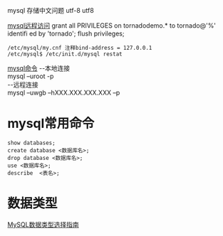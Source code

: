 mysql 存储中文问题
	utf-8 utf8

[mysql远程访问](http://blog.chinaunix.net/uid-23215128-id-2951624.html)
	grant all PRIVILEGES on tornadodemo.* to tornado@'%' identifi ed by 'tornado';
	flush privileges;
	
	/etc/mysql/my.cnf 注释bind-address = 127.0.0.1
	/etc/mysql$ /etc/init.d/mysql restat
	
[mysql命令](http://www.cnblogs.com/zhangzhu/archive/2013/07/04/3172486.html)
	--本地连接  
	mysql –uroot -p  
	--远程连接  
	mysql –uwgb –hXXX.XXX.XXX.XXX –p


# mysql常用命令

```
show databases;
create database <数据库名>;
drop database <数据库名>;
use <数据库名>;
describe  <表名>;
```

# 数据类型
[MySQL数据类型选择指南](http://www.awaimai.com/1146.html)
